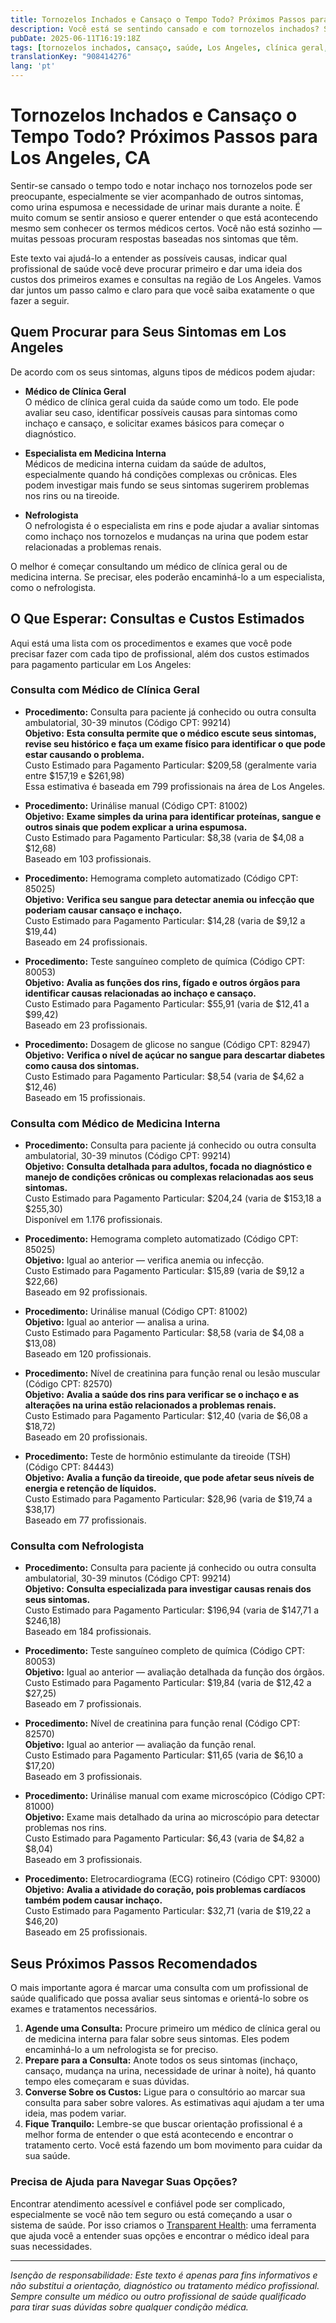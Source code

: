 ```yaml
---
title: Tornozelos Inchados e Cansaço o Tempo Todo? Próximos Passos para Los Angeles, CA  
description: Você está se sentindo cansado e com tornozelos inchados? Saiba quem procurar e quais são os custos esperados em Los Angeles, CA para dar o próximo passo no cuidado com a saúde.  
pubDate: 2025-06-11T16:19:18Z
tags: [tornozelos inchados, cansaço, saúde, Los Angeles, clínica geral, medicina interna, nefrologia, custos]
translationKey: "908414276"
lang: 'pt'
---
```


# Tornozelos Inchados e Cansaço o Tempo Todo? Próximos Passos para Los Angeles, CA

Sentir-se cansado o tempo todo e notar inchaço nos tornozelos pode ser preocupante, especialmente se vier acompanhado de outros sintomas, como urina espumosa e necessidade de urinar mais durante a noite. É muito comum se sentir ansioso e querer entender o que está acontecendo mesmo sem conhecer os termos médicos certos. Você não está sozinho — muitas pessoas procuram respostas baseadas nos sintomas que têm.

Este texto vai ajudá-lo a entender as possíveis causas, indicar qual profissional de saúde você deve procurar primeiro e dar uma ideia dos custos dos primeiros exames e consultas na região de Los Angeles. Vamos dar juntos um passo calmo e claro para que você saiba exatamente o que fazer a seguir.

## Quem Procurar para Seus Sintomas em Los Angeles

De acordo com os seus sintomas, alguns tipos de médicos podem ajudar:

- **Médico de Clínica Geral**  
  O médico de clínica geral cuida da saúde como um todo. Ele pode avaliar seu caso, identificar possíveis causas para sintomas como inchaço e cansaço, e solicitar exames básicos para começar o diagnóstico.

- **Especialista em Medicina Interna**  
  Médicos de medicina interna cuidam da saúde de adultos, especialmente quando há condições complexas ou crônicas. Eles podem investigar mais fundo se seus sintomas sugerirem problemas nos rins ou na tireoide.

- **Nefrologista**  
  O nefrologista é o especialista em rins e pode ajudar a avaliar sintomas como inchaço nos tornozelos e mudanças na urina que podem estar relacionadas a problemas renais.

O melhor é começar consultando um médico de clínica geral ou de medicina interna. Se precisar, eles poderão encaminhá-lo a um especialista, como o nefrologista.

## O Que Esperar: Consultas e Custos Estimados

Aqui está uma lista com os procedimentos e exames que você pode precisar fazer com cada tipo de profissional, além dos custos estimados para pagamento particular em Los Angeles:

### Consulta com Médico de Clínica Geral

- **Procedimento:** Consulta para paciente já conhecido ou outra consulta ambulatorial, 30-39 minutos (Código CPT: 99214)  
  **Objetivo:** **Esta consulta permite que o médico escute seus sintomas, revise seu histórico e faça um exame físico para identificar o que pode estar causando o problema.**  
  Custo Estimado para Pagamento Particular: $209,58 (geralmente varia entre $157,19 e $261,98)  
  Essa estimativa é baseada em 799 profissionais na área de Los Angeles.

- **Procedimento:** Urinálise manual (Código CPT: 81002)  
  **Objetivo:** **Exame simples da urina para identificar proteínas, sangue e outros sinais que podem explicar a urina espumosa.**  
  Custo Estimado para Pagamento Particular: $8,38 (varia de $4,08 a $12,68)  
  Baseado em 103 profissionais.

- **Procedimento:** Hemograma completo automatizado (Código CPT: 85025)  
  **Objetivo:** **Verifica seu sangue para detectar anemia ou infecção que poderiam causar cansaço e inchaço.**  
  Custo Estimado para Pagamento Particular: $14,28 (varia de $9,12 a $19,44)  
  Baseado em 24 profissionais.

- **Procedimento:** Teste sanguíneo completo de química (Código CPT: 80053)  
  **Objetivo:** **Avalia as funções dos rins, fígado e outros órgãos para identificar causas relacionadas ao inchaço e cansaço.**  
  Custo Estimado para Pagamento Particular: $55,91 (varia de $12,41 a $99,42)  
  Baseado em 23 profissionais.

- **Procedimento:** Dosagem de glicose no sangue (Código CPT: 82947)  
  **Objetivo:** **Verifica o nível de açúcar no sangue para descartar diabetes como causa dos sintomas.**  
  Custo Estimado para Pagamento Particular: $8,54 (varia de $4,62 a $12,46)  
  Baseado em 15 profissionais.

### Consulta com Médico de Medicina Interna

- **Procedimento:** Consulta para paciente já conhecido ou outra consulta ambulatorial, 30-39 minutos (Código CPT: 99214)  
  **Objetivo:** **Consulta detalhada para adultos, focada no diagnóstico e manejo de condições crônicas ou complexas relacionadas aos seus sintomas.**  
  Custo Estimado para Pagamento Particular: $204,24 (varia de $153,18 a $255,30)  
  Disponível em 1.176 profissionais.

- **Procedimento:** Hemograma completo automatizado (Código CPT: 85025)  
  **Objetivo:** Igual ao anterior — verifica anemia ou infecção.  
  Custo Estimado para Pagamento Particular: $15,89 (varia de $9,12 a $22,66)  
  Baseado em 92 profissionais.

- **Procedimento:** Urinálise manual (Código CPT: 81002)  
  **Objetivo:** Igual ao anterior — analisa a urina.  
  Custo Estimado para Pagamento Particular: $8,58 (varia de $4,08 a $13,08)  
  Baseado em 120 profissionais.

- **Procedimento:** Nível de creatinina para função renal ou lesão muscular (Código CPT: 82570)  
  **Objetivo:** **Avalia a saúde dos rins para verificar se o inchaço e as alterações na urina estão relacionados a problemas renais.**  
  Custo Estimado para Pagamento Particular: $12,40 (varia de $6,08 a $18,72)  
  Baseado em 20 profissionais.

- **Procedimento:** Teste de hormônio estimulante da tireoide (TSH) (Código CPT: 84443)  
  **Objetivo:** **Avalia a função da tireoide, que pode afetar seus níveis de energia e retenção de líquidos.**  
  Custo Estimado para Pagamento Particular: $28,96 (varia de $19,74 a $38,17)  
  Baseado em 77 profissionais.

### Consulta com Nefrologista

- **Procedimento:** Consulta para paciente já conhecido ou outra consulta ambulatorial, 30-39 minutos (Código CPT: 99214)  
  **Objetivo:** **Consulta especializada para investigar causas renais dos seus sintomas.**  
  Custo Estimado para Pagamento Particular: $196,94 (varia de $147,71 a $246,18)  
  Baseado em 184 profissionais.

- **Procedimento:** Teste sanguíneo completo de química (Código CPT: 80053)  
  **Objetivo:** Igual ao anterior — avaliação detalhada da função dos órgãos.  
  Custo Estimado para Pagamento Particular: $19,84 (varia de $12,42 a $27,25)  
  Baseado em 7 profissionais.

- **Procedimento:** Nível de creatinina para função renal (Código CPT: 82570)  
  **Objetivo:** Igual ao anterior — avaliação da função renal.  
  Custo Estimado para Pagamento Particular: $11,65 (varia de $6,10 a $17,20)  
  Baseado em 3 profissionais.

- **Procedimento:** Urinálise manual com exame microscópico (Código CPT: 81000)  
  **Objetivo:** Exame mais detalhado da urina ao microscópio para detectar problemas nos rins.  
  Custo Estimado para Pagamento Particular: $6,43 (varia de $4,82 a $8,04)  
  Baseado em 3 profissionais.

- **Procedimento:** Eletrocardiograma (ECG) rotineiro (Código CPT: 93000)  
  **Objetivo:** **Avalia a atividade do coração, pois problemas cardíacos também podem causar inchaço.**  
  Custo Estimado para Pagamento Particular: $32,71 (varia de $19,22 a $46,20)  
  Baseado em 25 profissionais.

## Seus Próximos Passos Recomendados

O mais importante agora é marcar uma consulta com um profissional de saúde qualificado que possa avaliar seus sintomas e orientá-lo sobre os exames e tratamentos necessários.

1. **Agende uma Consulta:** Procure primeiro um médico de clínica geral ou de medicina interna para falar sobre seus sintomas. Eles podem encaminhá-lo a um nefrologista se for preciso.  
2. **Prepare para a Consulta:** Anote todos os seus sintomas (inchaço, cansaço, mudança na urina, necessidade de urinar à noite), há quanto tempo eles começaram e suas dúvidas.  
3. **Converse Sobre os Custos:** Ligue para o consultório ao marcar sua consulta para saber sobre valores. As estimativas aqui ajudam a ter uma ideia, mas podem variar.  
4. **Fique Tranquilo:** Lembre-se que buscar orientação profissional é a melhor forma de entender o que está acontecendo e encontrar o tratamento certo. Você está fazendo um bom movimento para cuidar da sua saúde.

### Precisa de Ajuda para Navegar Suas Opções?

Encontrar atendimento acessível e confiável pode ser complicado, especialmente se você não tem seguro ou está começando a usar o sistema de saúde. Por isso criamos o [Transparent Health](https://transparenthealth.ai): uma ferramenta que ajuda você a entender suas opções e encontrar o médico ideal para suas necessidades.

---

*Isenção de responsabilidade: Este texto é apenas para fins informativos e não substitui a orientação, diagnóstico ou tratamento médico profissional. Sempre consulte um médico ou outro profissional de saúde qualificado para tirar suas dúvidas sobre qualquer condição médica.*